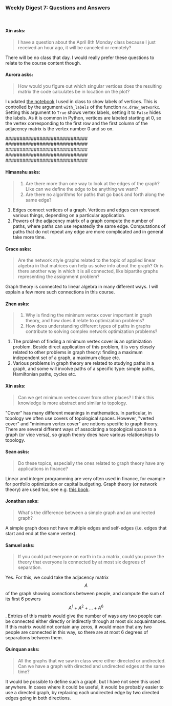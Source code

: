 ### Weekly Digest 7: Questions and Answers

<br/>

#### Xin asks:

> I have a question about the April 8th Monday class because I just received an hour ago, 
> it will be canceled or remotely?

There will be no class that day. I would really prefer these questions to relate to the 
course content though.


#### Aurora asks:

> How would you figure out which singular vertices does the resulting matrix 
> the code calculates be in location on the plot? 

I updated
<a href="{{site.baseurl}}/assets/notebooks/connected_components.html" target="_blank">the notebook</a>
I used in class to show labels of vertices. This is controlled by the argument `with_labels` of 
the function  `nx.draw_networkx`. Setting this argument to `True` shows vertex labels, setting it 
to `False` hides the labels. As it is common in Python, vertices are labeled starting at 0, so 
the vertex corresponding to the first row and the first column of the adjacency matrix is the vertex 
number 0 and so on. 


#############################
#############################
#############################
#############################
#############################






#### Himanshu asks:

> 1. Are there more than one way to look at the edges of the graph? Like can we define 
     the edge to be anything we want?
> 2. Are there no algorithms for paths that go back and forth along the same edge? 


1. Edges connect vertices of a graph. Vertices and edges can represent various 
   things, depending on a particular application. 
2. Powers of the adjacency matrix of a graph compute the number of paths, where paths 
   can use repeatedly the same edge. Computations of paths that do not repeat 
   any edge are more complicated and in general take more time.


#### Grace asks:

> Are the network style graphs related to the topic of applied linear algebra in that matrices 
> can help us solve info about the graph? Or is there another way in which it is all connected, 
> like bipartite graphs representing the assignment problem?

Graph theory is connected to linear algebra in many different ways. 
I will explain a few more such connections in this course.


#### Zhen asks:

> 1. Why is finding the minimum vertex cover important in graph theory, and how does it relate 
>    to optimization problems? 
> 2. How does understanding different types of paths in graphs contribute to solving complex network 
>    optimization problems?

1. The problem of finding a minimum vertex cover **is** an optimization problem. Beside direct 
   application of this problem, it is very closely related to other problems in graph theory:
   finding a maximum independent set of a graph, a maximum clique etc. 
2. Various problems in graph theory are related to studying paths in a graph, and some will involve 
   paths of a specific type: simple paths, Hamiltonian paths, cycles etc. 


#### Xin asks:

> Can we get minimum vertex cover from other places? I think this knowledge is more abstract and 
> similar to topology.

"Cover" has many different meanings in mathematics. In particular, in topology we often use covers 
of topological spaces. However, "verted cover" and "minimum vertex cover" are notions specific to graph 
theory. There are several different ways of associating a topological space to a graph (or vice versa), 
so graph theory does have various relationships to topology. 


#### Sean asks:

> Do these topics, especially the ones related to graph theory have any applications in finance?

Linear and integer programming are very often used in finance, for example for portfolio optimization
or capital budgeting. Graph theory (or network theory) are used too, see e.g. 
<a href="https://link.springer.com/book/10.1007/978-3-319-09683-4" target="_blank">this book</a>.





#### Jonathan asks:

> What's the difference between a simple graph and an undirected graph?

A simple graph does not have multiple edges and self-edges (i.e. edges that start and end at the same vertex).


#### Samuel asks:

> If you could put everyone on earth in to a matrix, could you prove the theory that everyone 
> is connected by at most six degrees of separation. 

Yes. For this, we could take the adjacency matrix $$A$$ of the graph showing connctions between people, 
and compute the sum of its first 6 powers $$A^1 + A^2 + \dots + A^6$$. Entries of this matrix would 
give the number of ways any two people can be connected either directly or indirectly through at most 
six acquaintances. If this matrix would not contain any zeros, it would mean that any two people are 
connected in this way, so there are at most 6 degrees of separations between them. 


#### Quinquan asks:

> All the graphs that we saw in class were either directed or undirected. 
> Can we have a graph with directed and undirected edges at the same time?

It would be possible to define such a graph, but I have not seen this used anywhere. 
In cases where it could be useful, it would be probably easier to use a directed graph, 
by replacing each undirected edge by two directed edges going in both directions. 
